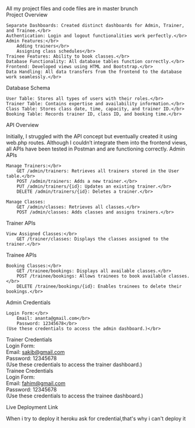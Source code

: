All my project files and code files are in master brunch</br>
Project Overview

    Separate Dashboards: Created distinct dashboards for Admin, Trainer, and Trainee.</br>
    Authentication: Login and logout functionalities work perfectly.</br>
    Admin Features:</br>
        Adding trainers</br>
        Assigning class schedules</br>
    Trainee Features: Ability to book classes.</br>
    Database Functionality: All database tables function correctly.</br>
    Frontend: Developed views using HTML and Bootstrap.</br>
    Data Handling: All data transfers from the frontend to the database work seamlessly.</br>

Database Schema

    User Table: Stores all types of users with their roles.</br>
    Trainer Table: Contains expertise and availability information.</br>
    Class Table: Stores class date, time, capacity, and trainer ID.</br>
    Booking Table: Records trainer ID, class ID, and booking time.</br>

API Overview

Initially, I struggled with the API concept but eventually created it using web.php routes. Although I couldn’t integrate them into the frontend views, all APIs have been tested in Postman and are functioning correctly.
Admin APIs

    Manage Trainers:</br>
        GET /admin/trainers: Retrieves all trainers stored in the User table.</br>
        POST /admin/trainers: Adds a new trainer.</br>
        PUT /admin/trainers/{id}: Updates an existing trainer.</br>
        DELETE /admin/trainers/{id}: Deletes a trainer.</br>

    Manage Classes:
        GET /admin/classes: Retrieves all classes.</br>
        POST /admin/classes: Adds classes and assigns trainers.</br>

Trainer APIs</br>

    View Assigned Classes:</br>
        GET /trainer/classes: Displays the classes assigned to the trainer.</br>

Trainee APIs</br>

    Booking Classes:</br>
        GET /trainee/bookings: Displays all available classes.</br>
        POST /trainee/bookings: Allows trainees to book available classes.</br>
        DELETE /trainee/bookings/{id}: Enables trainees to delete their bookings.</br>

Admin Credentials</br>

    Login Form:</br>
        Email: ananta@gmail.com</br>
        Password: 12345678</br>
    (Use these credentials to access the admin dashboard.)</br>
Trainer Credentials </br>
     Login Form:</br>
        Email: sakib@gmail.com</br>
        Password: 12345678</br>
    (Use these credentials to access the trainer dashboard.)</br>
Trainee Credentials </br>
     Login Form:</br>
        Email: fahim@gmail.com</br>
        Password: 12345678</br>
    (Use these credentials to access the trainee dashboard.)</br>


Live Deployment Link

When i try to deploy it heroku ask for credential,that's why i can't deploy it

